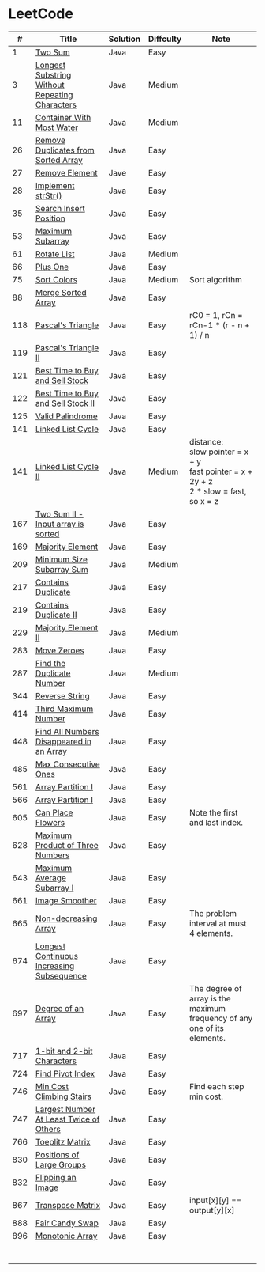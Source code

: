 # LeetCode

|#|Title|Solution|Diffculty|Note|
|-|-|-|-|-|
|1|[Two Sum](https://leetcode.com/problems/two-sum/)|Java|Easy||
|3|[Longest Substring Without Repeating Characters](https://leetcode.com/problems/longest-substring-without-repeating-characters/)|Java|Medium||
|11|[Container With Most Water](https://leetcode.com/problems/container-with-most-water/)|Java|Medium||
|26|[Remove Duplicates from Sorted Array](https://leetcode.com/problems/remove-duplicates-from-sorted-array/)|Java|Easy||
|27|[Remove Element](https://leetcode.com/problems/remove-element/)|Jave|Easy||
|28|[Implement strStr()](https://leetcode.com/problems/implement-strstr/)|Java|Easy||
|35|[Search Insert Position](https://leetcode.com/problems/search-insert-position/)|Java|Easy||
|53|[Maximum Subarray](https://leetcode.com/problems/maximum-subarray/)|Java|Easy||
|61|[Rotate List](https://leetcode.com/problems/rotate-list/)|Java|Medium||
|66|[Plus One](https://leetcode.com/problems/plus-one/)|Java|Easy||
|75|[Sort Colors](https://leetcode.com/problems/sort-colors/)|Java|Medium|Sort algorithm|
|88|[Merge Sorted Array](https://leetcode.com/problems/merge-sorted-array/)|Java|Easy||
|118|[Pascal's Triangle](https://leetcode.com/problems/pascals-triangle/)|Java|Easy|rC0 = 1, rCn = rCn-1 * (r - n + 1) / n|
|119|[Pascal's Triangle II](https://leetcode.com/problems/pascals-triangle-ii/)|Java|Easy||
|121|[Best Time to Buy and Sell Stock](https://leetcode.com/problems/best-time-to-buy-and-sell-stock/)|Java|Easy||
|122|[Best Time to Buy and Sell Stock II](https://leetcode.com/problems/best-time-to-buy-and-sell-stock-ii/)|Java|Easy||
|125|[Valid Palindrome](https://leetcode.com/problems/valid-palindrome/)|Java|Easy||
|141|[Linked List Cycle](https://leetcode.com/problems/linked-list-cycle/)|Java|Easy||
|141|[Linked List Cycle II](https://leetcode.com/problems/linked-list-cycle-ii/)|Java|Medium|distance: <br> slow pointer = x + y <br> fast pointer = x + 2y + z <br> 2 * slow = fast, so x = z  |
|167|[Two Sum II - Input array is sorted](https://leetcode.com/problems/two-sum-ii-input-array-is-sorted/)|Java|Easy||
|169|[Majority Element](https://leetcode.com/problems/majority-element/)|Java|Easy||
|209|[Minimum Size Subarray Sum](https://leetcode.com/problems/minimum-size-subarray-sum/)|Java|Medium||
|217|[Contains Duplicate](https://leetcode.com/problems/contains-duplicate/)|Java|Easy||
|219|[Contains Duplicate II](https://leetcode.com/problems/contains-duplicate-ii/)|Java|Easy||
|229|[Majority Element II](https://leetcode.com/problems/majority-element-ii/)|Java|Medium||
|283|[Move Zeroes](https://leetcode.com/problems/move-zeroes/)|Java|Easy||
|287|[Find the Duplicate Number](https://leetcode.com/problems/find-the-duplicate-number/)|Java|Medium||
|344|[Reverse String](https://leetcode.com/problems/reverse-string/)|Java|Easy||
|414|[Third Maximum Number](https://leetcode.com/problems/third-maximum-number/)|Java|Easy||
|448|[Find All Numbers Disappeared in an Array](https://leetcode.com/problems/find-all-numbers-disappeared-in-an-array/)|Java|Easy||
|485|[Max Consecutive Ones](https://leetcode.com/problems/max-consecutive-ones/)|Java|Easy||
|561|[Array Partition I](https://leetcode.com/problems/array-partition-i/)|Java|Easy||
|566|[Array Partition I](https://leetcode.com/problems/reshape-the-matrix/)|Java|Easy||
|605|[Can Place Flowers](https://leetcode.com/problems/can-place-flowers/)|Java|Easy|Note the first and last index.|
|628|[Maximum Product of Three Numbers](https://leetcode.com/problems/maximum-product-of-three-numbers/)|Java|Easy||
|643|[Maximum Average Subarray I](https://leetcode.com/problems/maximum-average-subarray-i/)|Java|Easy||
|661|[Image Smoother](https://leetcode.com/problems/image-smoother/)|Java|Easy||
|665|[Non-decreasing Array](https://leetcode.com/problems/non-decreasing-array/)|Java|Easy|The problem interval at must 4 elements.|
|674|[Longest Continuous Increasing Subsequence](https://leetcode.com/problems/longest-continuous-increasing-subsequence/)|Java|Easy||
|697|[Degree of an Array](https://leetcode.com/problems/degree-of-an-array/)|Java|Easy|The degree of array is the maximum frequency of any one of its elements.|
|717|[1-bit and 2-bit Characters](https://leetcode.com/problems/1-bit-and-2-bit-characters/)|Java|Easy||
|724|[Find Pivot Index](https://leetcode.com/problems/find-pivot-index/)|Java|Easy||
|746|[Min Cost Climbing Stairs](https://leetcode.com/problems/min-cost-climbing-stairs/)|Java|Easy|Find each step min cost.|
|747|[Largest Number At Least Twice of Others](https://leetcode.com/problems/largest-number-at-least-twice-of-others/)|Java|Easy||
|766|[Toeplitz Matrix](https://leetcode.com/problems/toeplitz-matrix/)|Java|Easy||
|830|[Positions of Large Groups](https://leetcode.com/problems/positions-of-large-groups/)|Java|Easy||
|832|[Flipping an Image](https://leetcode.com/problems/flipping-an-image/)|Java|Easy||
|867|[Transpose Matrix](https://leetcode.com/problems/transpose-matrix/)|Java|Easy|input\[x\]\[y\] == output\[y\]\[x\]|
|888|[Fair Candy Swap](https://leetcode.com/problems/fair-candy-swap/)|Java|Easy||
|896|[Monotonic Array](https://leetcode.com/problems/monotonic-array/)|Java|Easy||
||[]()||||
||[]()||||
||[]()||||
||[]()||||
||[]()||||
||[]()||||
||[]()||||
